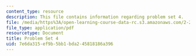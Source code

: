 ```yaml
---
content_type: resource
description: This file contains information regarding problem set 4.
file: /media/https%3A/open-learning-course-data-rc.s3.amazonaws.com/2-29-numerical-fluid-mechanics-spring-2015/7e6da315ef9b5bb1bda245818186a396_MIT2_29S15_PS4_SP2015_v1.pdf
file_type: application/pdf
resourcetype: Document
title: Problem Set 4
uid: 7e6da315-ef9b-5bb1-bda2-45818186a396
---
```

